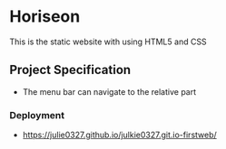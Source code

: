 # Horiseon<br/>
This is the static website with using HTML5 and CSS<br/>
## Project Specification<br/>
* The menu bar can navigate to the relative part<br/>
### Deployment
* https://julie0327.github.io/julkie0327.git.io-firstweb/
